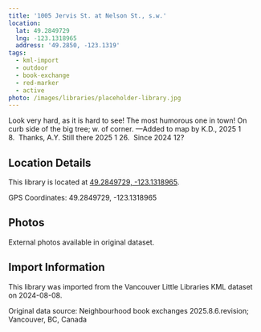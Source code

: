 ```yaml
---
title: '1005 Jervis St. at Nelson St., s.w.'
location:
  lat: 49.2849729
  lng: -123.1318965
  address: '49.2850, -123.1319'
tags:
  - kml-import
  - outdoor
  - book-exchange
  - red-marker
  - active
photo: /images/libraries/placeholder-library.jpg
---
```

Look very hard, as it is hard to see!
The most humorous one in town!
On curb side of the big tree; w. of corner.
—Added to map by K.D., 2025 1 8.  Thanks, A.Y.
Still there 2025 1 26.  Since 2024 12?

## Location Details

This library is located at [49.2849729, -123.1318965](https://www.google.com/maps?q=49.2849729,-123.1318965).

GPS Coordinates: 49.2849729, -123.1318965

## Photos

External photos available in original dataset.

## Import Information

This library was imported from the Vancouver Little Libraries KML dataset on 2024-08-08.

Original data source: Neighbourhood book exchanges 2025.8.6.revision; Vancouver, BC, Canada
